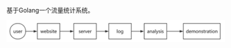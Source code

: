 基于Golang一个流量统计系统。

![](https://github.com/PansonPanson/code-collection/blob/master/image-hosting/go-data/%E6%B5%81%E7%A8%8B%E5%9B%BE.jpg?raw=true)